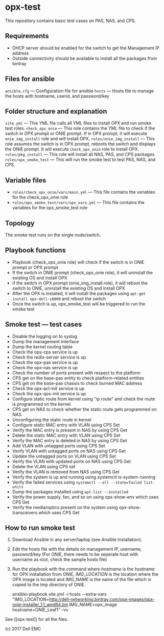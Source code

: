 # opx-test
This repository contains basic test cases on PAS, NAS, and CPS.

## Requirements
- DHCP server should be enabled for the switch to get the Management IP address
- Outside connectivity should be available to install all the packages from bintray

## Files for ansible
`ansible.cfg` — Configuration file for ansible
`hosts` — Hosts file to manage the hosts with hostname, userid, and password/key

## Folder structure and explanation
`site.yml` — This YML file calls all YML files to install OPX and run smoke test roles.
`check_opx_onie` — This role contains the YML file to check if the switch in OPX prompt or ONIE prompt. If in OPX prompt, it will execute `onie_img_install` role and will install OPX.
`roles/onie_img_install` — This role assumes the switch is in OPX prompt, reboots the switch and displays the ONIE prompt. It will execute `check_opx_onie` role to install OPX.
`roles/pkg_install` — This role will install all NAS, PAS, and CPS packages.
`roles/opx_smoke_test` — This will run the smoke test to test PAS, NAS, and CPS.

## Variable files
- `roles/check_opx_onie/vars/main.yml` — This file contains the variables for the check_opx_onie role
- `roles/opx_smoke_test/vars/opx_vars.yml` — This file contains the variables for the opx_smoke_test role

## Topology
The smoke test runs on the single node/switch.

## Playbook functions
- Playbook (check_opx_onie role) will check if the switch is in ONIE prompt or OPX prompt
- If the switch in ONIE prompt (check_opx_onie role), it will uninstall the existing OS and install OPX
- If the switch in OPX prompt (onie_img_install role), it will reboot the switch to ONIE, uninstall the existing OS and install OPX
- After the OPX is installed, it will install the packages using `apt-get install opx-dell-s6000` and reboot the switch
- Once the switch is up, opx_smoke_test will be triggered to run the smoke test

## Smoke test — test cases
- Disable the logging on to syslog
- Dump the management interface
- Dump the kernel routing table
- Check the opx-cps service is up
- Check the redis-server service is up
- Check the opx-pas service is up
- Check the opx-nas service is up
- Check the number of ports present with respect to the platform
- CPS get on the base-pas entity to check platform-related entities
- CPS get on the base-pas chassis to check burned MAC address
- Check the opx-acl-init service is up
- Check the opx-qos-init service is up
- Configure static route from kernel using "ip route" and check the route is programmed on the kernel
- CPS get on NAS to check whether the static route gets programmed on NAS
- Unconfiguring the static route in kernel
- Configure static MAC entry with VLAN using CPS Set
- Verify the MAC entry is present in NAS by using CPS Get
- Delete the static MAC entry with VLAN using CPS Set
- Verify the MAC entry is deleted in NAS by using CPS Get
- Add VLAN with untagged ports using CPS Set
- Verify VLAN with untagged ports on NAS using CPS Get
- Update the untagged ports on VLAN using CPS Set
- Verify the VLAN with updated ports on NAS using CPS Get
- Delete the VLAN using CPS set
- Verify the VLAN is removed from NAS using CPS Get
- Verify the system is up and running using systemctl is-system-running
- Verify the failed services using `systemctl --all --state=failed list-units`
- Dump the packages installed using `apt-list --installed`
- Verify the power supply, fan, and so on using opx-show-env which uses CPS Get
- Verify the media/optics present on the system using opx-show-transceivers which uses CPS Get

## How to run smoke test

1. Download Ansible in any server/laptop (see Ansible Installation).
2. Edit the hosts file with the details on management IP, username, password/key (For ONIE, there needs to be seperate host with username as root, check the  sample hosts file)
3. Run the playbook with the command where _hostname_ is the hostname for OPX installation from ONIE, _IMG_LOCATION_ is the location where the OPX image is located and _IMG_NAME_ is the name of the file which is copied to the tmp directory of ONIE.

    ansible-playbook site.yml -i hosts --extra-vars "IMG_LOCATION=http://dell-networking.bintray.com/opx-images/opx-onie-installer_1.1_amd64.bin IMG_NAME=opx_image hostname=ONIE_Leaf1" -vv

See [[opx-test]] for all the files.

(c) 2017 Dell EMC
